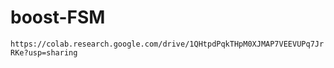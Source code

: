 # boost-FSM

```https://colab.research.google.com/drive/1QHtpdPqkTHpM0XJMAP7VEEVUPq7JrRKe?usp=sharing```
